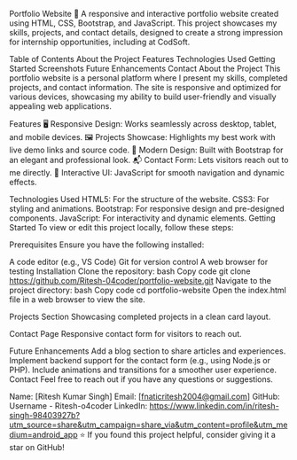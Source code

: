 Portfolio Website
🚀 A responsive and interactive portfolio website created using HTML, CSS, Bootstrap, and JavaScript. This project showcases my skills, projects, and contact details, designed to create a strong impression for internship opportunities, including at CodSoft.

Table of Contents
About the Project
Features
Technologies Used
Getting Started
Screenshots
Future Enhancements
Contact
About the Project
This portfolio website is a personal platform where I present my skills, completed projects, and contact information. The site is responsive and optimized for various devices, showcasing my ability to build user-friendly and visually appealing web applications.

Features
🖥️ Responsive Design: Works seamlessly across desktop, tablet, and mobile devices.
🖼️ Projects Showcase: Highlights my best work with live demo links and source code.
🎨 Modern Design: Built with Bootstrap for an elegant and professional look.
📬 Contact Form: Lets visitors reach out to me directly.
🚀 Interactive UI: JavaScript for smooth navigation and dynamic effects.

Technologies Used
HTML5: For the structure of the website.
CSS3: For styling and animations.
Bootstrap: For responsive design and pre-designed components.
JavaScript: For interactivity and dynamic elements.
Getting Started
To view or edit this project locally, follow these steps:

Prerequisites
Ensure you have the following installed:

A code editor (e.g., VS Code)
Git for version control
A web browser for testing
Installation
Clone the repository:
bash
Copy code
git clone https://github.com/Ritesh-04coder/portfolio-website.git
Navigate to the project directory:
bash
Copy code
cd portfolio-website
Open the index.html file in a web browser to view the site.


Projects Section
Showcasing completed projects in a clean card layout.

Contact Page
Responsive contact form for visitors to reach out.

Future Enhancements
Add a blog section to share articles and experiences.
Implement backend support for the contact form (e.g., using Node.js or PHP).
Include animations and transitions for a smoother user experience.
Contact
Feel free to reach out if you have any questions or suggestions.

Name: [Ritesh Kumar Singh]
Email: [fnaticritesh2004@gmail.com]
GitHub: Username - Ritesh-o4coder
LinkedIn: https://www.linkedin.com/in/ritesh-singh-98403927b?utm_source=share&utm_campaign=share_via&utm_content=profile&utm_medium=android_app
⭐ If you found this project helpful, consider giving it a star on GitHub!
